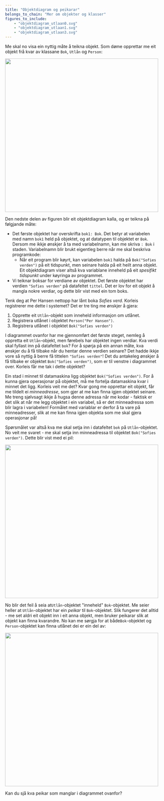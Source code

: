 ```yaml
---
title: "Objektdiagram og peikarar"
belongs_to_chain: "Mer om objekter og klasser"
figures_to_include:
	- "objektdiagram_utlaan0.svg"
	- "objektdiagram_utlaan1.svg"
	- "objektdiagram_utlaan3.svg"
---
```


Me skal no visa ein nyttig måte å teikna objekt. Som døme opprettar me eit objekt frå kvar av klassane `Bok`, `Utlån` og `Person`:

<img src="/media/markdowncontent/assosiated_files/objektdiagram_utlaan0.svg" width="500">

Den nedste delen av figuren blir eit objektdiagram kalla, og er teikna på følgjande måte:

- Det første objektet har overskrifta `bok1: Bok`. Det betyr at variabelen med namn `bok1` held på objektet, og at datatypen til objektet er `Bok`. Dersom me ikkje ønskjer å ta med variabelnamn, kan me skriva `: Bok` i staden. Variabelnamn blir brukt eigentleg berre når me skal beskriva programkode:
	+ Når eit program blir køyrt, kan variabelen `bok1` halda på `Bok("Sofies verden")` på eit tidspunkt, men seinare halda på eit heilt anna objekt. Eit objektdiagram viser altså kva variablane inneheld på eit *spesifikt tidspunkt* under køyringa av programmet.
- Vi teiknar boksar for verdiane av objektet. Det første objektet har verdien `"Sofies verden"` på datafeltet `tittel`. Det er lov for eit objekt å mangla nokre verdiar, og dette blir vist med ein tom boks.

Tenk deg at Per Hansen nettopp har lånt boka *Sofies verd*. Korleis registrerer me dette i systemet? Det er tre ting me ønskjer å gjera:

1. Opprette eit `Utlån`-objekt som inneheld informasjon om utlånet.
2. Registrera utlånet i objektet `Person("Per Hansen")`.
3. Registrera utlånet i objektet `Bok("Sofies verden")`

I diagrammet ovanfor har me gjennomført det første steget, nemleg å oppretta eit `Utlån`-objekt, men førebels har objektet ingen verdiar. Kva verdi skal fyllast inn på datafeltet `bok`? For å spørja på ein annan måte, kva ønskjer du å få tilbake når du hentar denne verdien seinare? Det hadde ikkje vore så nyttig å berre få tittelen `"Sofies verden"`! Det du antakeleg ønskjer å få tilbake er objektet `Bok("Sofies verden")`, som er til venstre i diagrammet over. Korleis får me tak i dette objektet?

Ein stad i minnet til datamaskina ligg objektet `Bok("Sofies verden")`. For å kunna gjera operasjonar på objektet, må me fortelja datamaskina kvar i minnet det ligg. Korleis veit me det? Kvar gong me opprettar eit objekt, får me tildelt ei *minneadresse*, som gjer at me kan finna igjen objektet seinare. Me treng sjølvsagt ikkje å hugsa denne adressa når me kodar - faktisk er det slik at når me legg objektet i ein variabel, så er det minneadressa som blir lagra i variabelen! Formålet med variablar er derfor å ta vare på minneadresser, slik at me kan finna igjen objekta som me skal gjera operasjonar på!
 
Spørsmålet var altså kva me skal setja inn i datafeltet `bok` på `Utlån`-objektet. No veit me svaret - me skal setja inn minneadressa til objektet `Bok("Sofies verden")`. Dette blir vist med ei pil:

<img src="/media/markdowncontent/assosiated_files/objektdiagram_utlaan1.svg" width="500">

No blir det feil å seia at`Utlån`-objektet "inneheld" `Bok`-objektet. Me seier heller at `Utlån`-objektet har ein *peikar* til `Bok`-objektet. Slik fungerer det alltid - me set aldri eit objekt inn i eit anna objekt, men bruker peikarar slik at objekt kan finna kvarandre. No kan me sørgja for at både`Bok`-objektet og `Person`-objektet kan finna utlånet dei er ein del av:

<img src="/media/markdowncontent/assosiated_files/objektdiagram_utlaan3.svg" width="500">

Kan du sjå kva peikar som manglar i diagrammet ovanfor?

